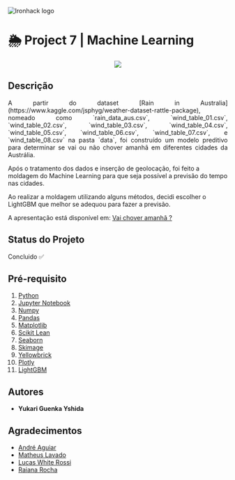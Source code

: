 ![Ironhack logo](https://i.imgur.com/1QgrNNw.png)

# 🌦️ Project 7 | Machine Learning

<p align="center">
  <img src="https://media3.giphy.com/media/CM2G0NiOzjWjC/giphy.gif?cid=ecf05e470147b731305a1927d1ae713f8cba7d4a5e0f5b64&rid=giphy.gif">
</p>


## Descrição
<p align="justify">A partir do dataset [Rain in Australia](https://www.kaggle.com/jsphyg/weather-dataset-rattle-package), nomeado como `rain_data_aus.csv`, `wind_table_01.csv`, `wind_table_02.csv`, `wind_table_03.csv`, `wind_table_04.csv`, `wind_table_05.csv`, `wind_table_06.csv`, `wind_table_07.csv`, e `wind_table_08.csv` na pasta `data`, foi construído um modelo preditivo para determinar se vai ou não chover amanhã em diferentes cidades da Austrália. 

Após o tratamento dos dados e inserção de geolocação, foi feito a moldagem do Machine Learning para que seja possível a previsão do tempo nas cidades.

Ao realizar a moldagem utilizando alguns métodos, decidi escolher o LightGBM que melhor se adequou para fazer a previsão.

A apresentação está disponível em: [Vai chover amanhã ?](https://docs.google.com/presentation/d/1ZxmFY8S0LMtlLfsznKvv7CUc0-v7NpXukbz_P-MkGd8/edit?usp=sharing)</p>


## Status do Projeto
Concluido ✅

## Pré-requisito
1. [Python](https://www.python.org/)
2. [Jupyter Notebook](https://jupyter.org/try)
3. [Numpy](https://pypi.org/project/numpy/)
4. [Pandas](https://pandas.pydata.org/)
5. [Matplotlib](https://pypi.org/project/matplotlib/)
6. [Scikit Lean](https://pypi.org/project/scikit-learn/)
7. [Seaborn](https://pypi.org/project/seaborn/)
8. [Skimage](https://pypi.org/project/skimage/)
9. [Yellowbrick](https://pypi.org/project/yellowbrick/)
10. [Plotly](https://pypi.org/project/plotly/)
11. [LightGBM](https://pypi.org/project/lightgbm/)


## Autores
+ **Yukari Guenka Yshida**

## Agradecimentos
+ [André Aguiar](https://github.com/aguiarandre)
+ [Matheus Lavado](https://github.com/matheuslavado)
+ [Lucas White Rossi](https://github.com/LucasWhiteRossi)
+ [Raiana Rocha](https://github.com/Rairocha)